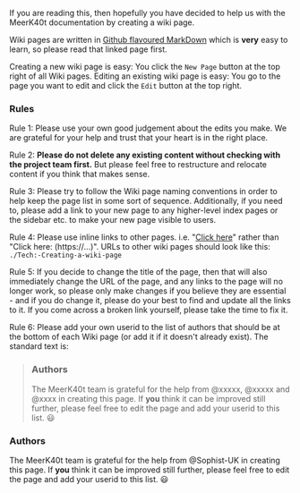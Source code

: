 If you are reading this, then hopefully you have decided to help us with the MeerK40t documentation by creating a wiki page.

Wiki pages are written in [Github flavoured MarkDown](https://github.github.com/gfm/) which is **very** easy to learn, so please read that linked page first.

Creating a new wiki page is easy: You click the `New Page` button at the top right of all Wiki pages.
Editing an existing wiki page is easy: You go to the page you want to edit and click the `Edit` button at the top right.

### Rules
Rule 1: Please use your own good judgement about the edits you make. We are grateful for your help and trust that your heart is in the right place.

Rule 2: **Please do not delete any existing content without checking with the project team first.** But please feel free to restructure and relocate content if you think that makes sense.

Rule 3: Please try to follow the Wiki page naming conventions in order to help keep the page list in some sort of sequence. Additionally, if you need to, please add a link to your new page to any higher-level index pages or the sidebar etc. to make your new page visible to users.

Rule 4: Please use inline links to other pages. i.e. "[Click here](./)" rather than "Click here: (https://...)". URLs to other wiki pages should look like this: `./Tech:-Creating-a-wiki-page`

Rule 5: If you decide to change the title of the page, then that will also immediately change the URL of the page, and any links to the page will no longer work, so please only make changes if you believe they are essential - and if you do change it, please do your best to find and update all the links to it. If you come across a broken link yourself, please take the time to fix it.

Rule 6: Please add your own userid to the list of authors that should be at the bottom of each Wiki page (or add it if it doesn't already exist). The standard text is:

> ### Authors
> The MeerK40t team is grateful for the help from @xxxxx, @xxxxx and @xxxx in creating this page. If **you** think it can be improved still further, please feel free to edit the page and add your userid to this list. 😃 

### Authors
The MeerK40t team is grateful for the help from @Sophist-UK in creating this page. If **you** think it can be improved still further, please feel free to edit the page and add your userid to this list. 😃